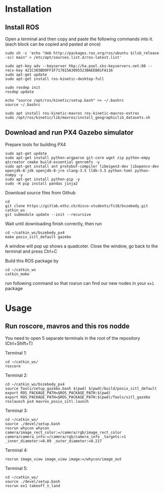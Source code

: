 # Installation
## Install ROS
Open a terminal and then copy and paste the following commands into it. (each block can be copied and pasted at once)
```
sudo sh -c 'echo "deb http://packages.ros.org/ros/ubuntu $(lsb_release -sc) main" > /etc/apt/sources.list.d/ros-latest.list'
```
```
sudo apt-key adv --keyserver hkp://ha.pool.sks-keyservers.net:80 --recv-key 421C365BD9FF1F717815A3895523BAEEB01FA116
sudo apt-get update
sudo apt-get install ros-kinetic-desktop-full
```
```
sudo rosdep init
rosdep update
```
```
echo "source /opt/ros/kinetic/setup.bash" >> ~/.bashrc
source ~/.bashrc
```

```
sudo apt install ros-kinetic-mavros ros-kinetic-mavros-extras
sudo /opt/ros/kinetic/lib/mavros/install_geographiclib_datasets.sh
```

## Download and run PX4 Gazebo simulator
Prepare tools for building PX4
```
sudo apt-get update
sudo apt-get install python-argparse git-core wget zip python-empy qtcreator cmake build-essential genromfs -y
sudo apt-get install ant protobuf-compiler libeigen3-dev libopencv-dev openjdk-8-jdk openjdk-8-jre clang-3.5 lldb-3.5 python-toml python-numpy -y
sudo apt-get install python-pip -y
sudo -H pip install pandas jinja2
```


Download source files from Github
```
cd
git clone https://gitlab.ethz.ch/disco-students/fs18/bszebedy.git catkin_ws
git submodule update --init --recursive
```
Wait until downloading finish correctly, then run
```
cd ~/catkin_ws/bszebedy_px4
make posix_sitl_default gazebo
```
A window will pop up shows a quadcoter. Close the window, go back to the terminal and press Ctrl+C

Build this ROS package by
```
cd ~/catkin_ws
catkin_make
```
run following command so that rosrun can find our new nodes in your ```ex1``` package

# Usage
## Run roscore, mavros and this ros nodde

You need to open 5 separate terminals in the root of the repository (Ctrl+Shift+T)

Terminal 1:
```
cd ~/catkin_ws/
roscore
```
Terminal 2:
```
cd ~/catkin_ws/bszebedy_px4
source Tools/setup_gazebo.bash $(pwd) $(pwd)/build/posix_sitl_default
export ROS_PACKAGE_PATH=$ROS_PACKAGE_PATH:$(pwd)
export ROS_PACKAGE_PATH=$ROS_PACKAGE_PATH:$(pwd)/Tools/sitl_gazebo
roslaunch px4 mavros_posix_sitl.launch
```
Terminal 3:
```
cd ~/catkin_ws/
source ./devel/setup.bash
rosrun whycon whycon camera/image_rect_color:=/camera/rgb/image_rect_color camera/camera_info:=/camera/rgb/camera_info _targets:=1 _inner_diameter:=0.09 _outer_diameter:=0.217
```
Terminal 4:
```
rosrun image_view image_view image:=/whycon/image_out
```
Terminal 5:
```
cd ~/catkin_ws/
source ./devel/setup.bash
rosrun ex1 takeoff_n_land
```
